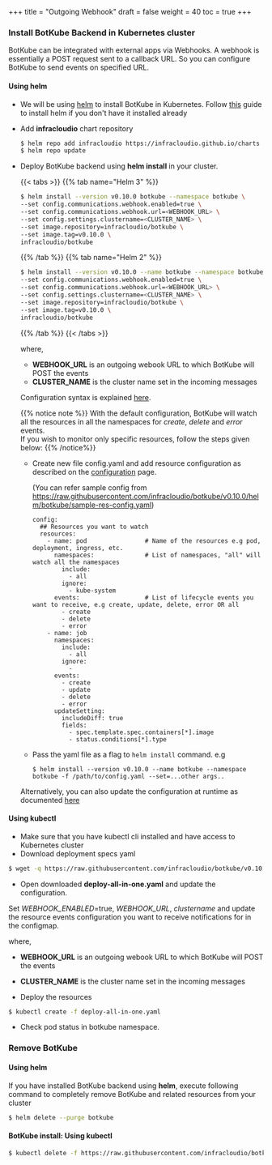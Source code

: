 +++
title = "Outgoing Webhook"
draft = false
weight = 40
toc = true
+++

### Install BotKube Backend in Kubernetes cluster

BotKube can be integrated with external apps via Webhooks. A webhook is essentially a POST request sent to a callback URL. So you can configure BotKube to send events on specified URL.

#### Using helm

- We will be using [helm](https://helm.sh/) to install BotKube in Kubernetes. Follow [this](https://docs.helm.sh/using_helm/#installing-helm) guide to install helm if you don't have it installed already
- Add **infracloudio** chart repository

  ```bash
  $ helm repo add infracloudio https://infracloudio.github.io/charts
  $ helm repo update
  ```

- Deploy BotKube backend using **helm install** in your cluster.


  {{< tabs >}}
  {{% tab name="Helm 3" %}}

  ```bash
  $ helm install --version v0.10.0 botkube --namespace botkube \
  --set config.communications.webhook.enabled=true \
  --set config.communications.webhook.url=<WEBHOOK_URL> \
  --set config.settings.clustername=<CLUSTER_NAME> \
  --set image.repository=infracloudio/botkube \
  --set image.tag=v0.10.0 \
  infracloudio/botkube
  ```

  {{% /tab %}}
  {{% tab name="Helm 2" %}}

  ```bash
  $ helm install --version v0.10.0 --name botkube --namespace botkube \
  --set config.communications.webhook.enabled=true \
  --set config.communications.webhook.url=<WEBHOOK_URL> \
  --set config.settings.clustername=<CLUSTER_NAME> \
  --set image.repository=infracloudio/botkube \
  --set image.tag=v0.10.0 \
  infracloudio/botkube
  ```

  {{% /tab %}}
  {{< /tabs >}}

  where,<br>
  - **WEBHOOK_URL** is an outgoing webook URL to which BotKube will POST the events <br>
  - **CLUSTER_NAME** is the cluster name set in the incoming messages<br>

   Configuration syntax is explained [here](/configuration).

  {{% notice note %}}
  With the default configuration, BotKube will watch all the resources in all the namespaces for _create_, _delete_ and _error_ events.<br>
  If you wish to monitor only specific resources, follow the steps given below:
  {{% /notice%}}

  - Create new file config.yaml and add resource configuration as described on the [configuration](/configuration) page.

    (You can refer sample config from https://raw.githubusercontent.com/infracloudio/botkube/v0.10.0/helm/botkube/sample-res-config.yaml)

    ```
    config:
      ## Resources you want to watch
      resources:
        - name: pod                # Name of the resources e.g pod, deployment, ingress, etc.
          namespaces:              # List of namespaces, "all" will watch all the namespaces
            include:
              - all
            ignore:
              - kube-system
          events:                  # List of lifecycle events you want to receive, e.g create, update, delete, error OR all
            - create
            - delete
            - error
        - name: job
          namespaces:
            include:
              - all
            ignore:
              -
          events:
            - create
            - update
            - delete
            - error
          updateSetting:
            includeDiff: true
            fields:
              - spec.template.spec.containers[*].image
              - status.conditions[*].type
    ```
  - Pass the yaml file as a flag to `helm install` command.
    e.g

    ```
    $ helm install --version v0.10.0 --name botkube --namespace botkube -f /path/to/config.yaml --set=...other args..
    ```

  Alternatively, you can also update the configuration at runtime as documented [here](/configuration/#updating-the-configuration-at-runtime)


#### Using kubectl

- Make sure that you have kubectl cli installed and have access to Kubernetes cluster
- Download deployment specs yaml

```bash
$ wget -q https://raw.githubusercontent.com/infracloudio/botkube/v0.10.0/deploy-all-in-one.yaml
```

- Open downloaded **deploy-all-in-one.yaml** and update the configuration.<br>

Set *WEBHOOK_ENABLED*=true, *WEBHOOK_URL*, *clustername* and update the resource events configuration you want to receive notifications for in the configmap.<br>

where,<br>
- **WEBHOOK_URL** is an outgoing webook URL to which BotKube will POST the events <br>
- **CLUSTER_NAME** is the cluster name set in the incoming messages<br>

- Deploy the resources

```bash
$ kubectl create -f deploy-all-in-one.yaml
```

- Check pod status in botkube namespace.

### Remove BotKube

#### Using helm

If you have installed BotKube backend using **helm**, execute following command to completely remove BotKube and related resources from your cluster

```bash
$ helm delete --purge botkube
```

#### BotKube install: Using kubectl

```bash
$ kubectl delete -f https://raw.githubusercontent.com/infracloudio/botkube/v0.10.0/deploy-all-in-one.yaml
```

